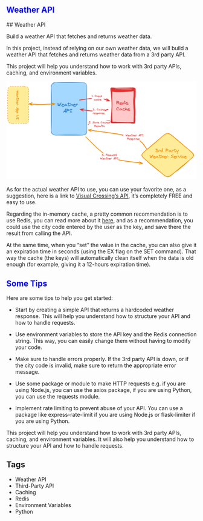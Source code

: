 <h2 style="color: blue"> Weather API</h2>
## Weather API

Build a weather API that fetches and returns weather data.

In this project, instead of relying on our own weather data, we will build a weather API that fetches and returns weather data from a 3rd party API.

This project will help you understand how to work with 3rd party APIs, caching, and environment variables.


<img src="./asset/weather-api-f8i1q.png" alt="Weather API template showcasing example output">


As for the actual weather API to use, you can use your favorite one, as a suggestion, here is a link to <a href="https://www.visualcrossing.com/weather-api">Visual Crossing’s API</a>, it’s completely FREE and easy to use.


Regarding the in-memory cache, a pretty common recommendation is to use Redis, you can read more about it <a href="https://roadmap.sh/projects/weather-api-wrapper-service#:~:text=more%20about%20it-,here,-%2C%20and%20as%20a"> here</a>, and as a recommendation, you could use the city code entered by the user as the key, and save there the result from calling the API. 

At the same time, when you “set” the value in the cache, you can also give it an expiration time in seconds (using the EX flag on the SET command). That way the cache (the keys) will automatically clean itself when the data is old enough (for example, giving it a 12-hours expiration time).



 <h2 style="color: blue">Some Tips </h2>

 Here are some tips to help you get started:

   - Start by creating a simple API that returns a hardcoded weather response. This will help you understand how to structure your API and how to handle requests.

   - Use environment variables to store the API key and the Redis connection string. This way, you can easily change them without having to modify your code.
 
   - Make sure to handle errors properly. If the 3rd party API is down, or if the city code is invalid, make sure to return the appropriate error message.
   - Use some package or module to make HTTP requests e.g. if you are using Node.js, you can use the axios package, if you are using Python, you can use the requests module.

   - Implement rate limiting to prevent abuse of your API. You can use a package like express-rate-limit if you are using Node.js or flask-limiter if you are using Python.


  This project will help you understand how to work with 3rd party APIs, caching, and environment variables. It will also help you understand how to structure your API and how to handle requests.



## Tags
- Weather API  
- Third-Party API  
- Caching  
- Redis  
- Environment Variables  
- Python
